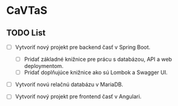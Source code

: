 # CaVTaS

## TODO List

- [ ] Vytvoriť nový projekt pre backend časť v Spring Boot.
  - [ ] Pridať základné knižnice pre prácu s databázou, API a web deploymentom.
  - [ ] Pridať doplňujúce knižnice ako sú Lombok a Swagger UI.
- [ ] Vytvoriť novú relačnú databázu v MariaDB.
- [ ] Vytvoriť nový projekt pre frontend časť v Angulari.

